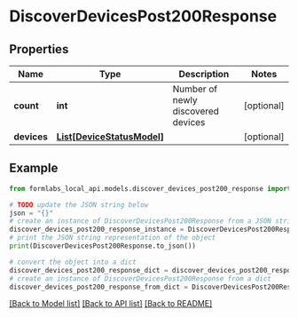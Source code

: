 # DiscoverDevicesPost200Response


## Properties

Name | Type | Description | Notes
------------ | ------------- | ------------- | -------------
**count** | **int** | Number of newly discovered devices | [optional] 
**devices** | [**List[DeviceStatusModel]**](DeviceStatusModel.md) |  | [optional] 

## Example

```python
from formlabs_local_api.models.discover_devices_post200_response import DiscoverDevicesPost200Response

# TODO update the JSON string below
json = "{}"
# create an instance of DiscoverDevicesPost200Response from a JSON string
discover_devices_post200_response_instance = DiscoverDevicesPost200Response.from_json(json)
# print the JSON string representation of the object
print(DiscoverDevicesPost200Response.to_json())

# convert the object into a dict
discover_devices_post200_response_dict = discover_devices_post200_response_instance.to_dict()
# create an instance of DiscoverDevicesPost200Response from a dict
discover_devices_post200_response_from_dict = DiscoverDevicesPost200Response.from_dict(discover_devices_post200_response_dict)
```
[[Back to Model list]](../README.md#documentation-for-models) [[Back to API list]](../README.md#documentation-for-api-endpoints) [[Back to README]](../README.md)



